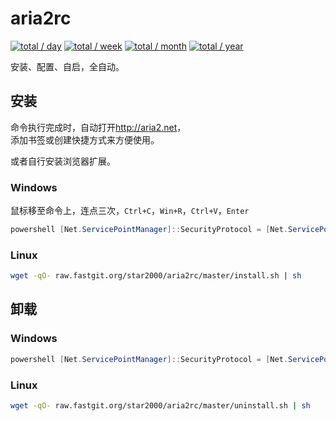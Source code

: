 # aria2rc

[![total / day](https://img.shields.io/badge/dynamic/json?url=https://data.jsdelivr.com/v1/package/gh/star2000/count@4/stats/day&label=total&query=total&suffix=+/+day&style=flat-square)](https://github.com/star2000/count)
[![total / week](https://img.shields.io/badge/dynamic/json?url=https://data.jsdelivr.com/v1/package/gh/star2000/count@4/stats/week&label=total&query=total&suffix=+/+week&style=flat-square)](https://github.com/star2000/count)
[![total / month](https://img.shields.io/badge/dynamic/json?url=https://data.jsdelivr.com/v1/package/gh/star2000/count@4/stats/month&label=total&query=total&suffix=+/+month&style=flat-square)](https://github.com/star2000/count)
[![total / year](https://img.shields.io/badge/dynamic/json?url=https://data.jsdelivr.com/v1/package/gh/star2000/count@4/stats/year&label=total&query=total&suffix=+/+year&style=flat-square)](https://github.com/star2000/count)

安装、配置、自启，全自动。

## 安装

命令执行完成时，自动打开<http://aria2.net>，  
添加书签或创建快捷方式来方便使用。

或者自行安装浏览器扩展。

### Windows

鼠标移至命令上，连点三次，`Ctrl+C`，`Win+R`，`Ctrl+V`，`Enter`

```powershell
powershell [Net.ServicePointManager]::SecurityProtocol = [Net.ServicePointManager]::SecurityProtocol -bor 3072;(New-Object Net.WebClient).DownloadString('https://raw.fastgit.org/star2000/aria2rc/master/install.ps1') | iex
```

### Linux

```bash
wget -qO- raw.fastgit.org/star2000/aria2rc/master/install.sh | sh
```

## 卸载

### Windows

```powershell
powershell [Net.ServicePointManager]::SecurityProtocol = [Net.ServicePointManager]::SecurityProtocol -bor 3072;(New-Object Net.WebClient).DownloadString('https://raw.fastgit.org/star2000/aria2rc/master/uninstall.ps1') | iex
```

### Linux

```bash
wget -qO- raw.fastgit.org/star2000/aria2rc/master/uninstall.sh | sh
```

